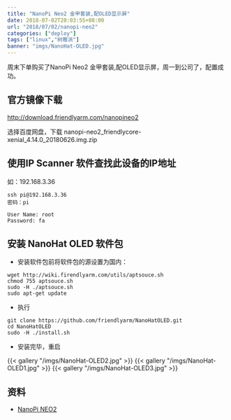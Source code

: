 ```yaml
---
title: "NanoPi Neo2 金甲套装,配OLED显示屏"
date: 2018-07-02T20:03:55+08:00
url: "2018/07/02/nanopi-neo2"
categories: ["deploy"]
tags: ["linux","树莓派"]
banner: "imgs/NanoHat-OLED.jpg"
---
```


周末下单购买了NanoPi Neo2 金甲套装,配OLED显示屏，周一到公司了，配置成功。

<!--more-->
## 官方镜像下载
http://download.friendlyarm.com/nanopineo2

选择百度网盘，下载 nanopi-neo2_friendlycore-xenial_4.14.0_20180626.img.zip

## 使用IP Scanner 软件查找此设备的IP地址
如：192.168.3.36
```
ssh pi@192.168.3.36
密码：pi

User Name: root
Password: fa
```
## 安装 NanoHat OLED 软件包
* 安装软件包前将软件包的源设置为国内：

```
wget http://wiki.firendlyarm.com/utils/aptsouce.sh
chmod 755 aptsouce.sh
sudo -H ./aptsouce.sh
sudo apt-get update
```

* 执行

```
git clone https://github.com/friendlyarm/NanoHatOLED.git
cd NanoHatOLED
sudo -H ./install.sh
```

* 安装完毕，重启

{{< gallery "/imgs/NanoHat-OLED2.jpg" >}}
{{< gallery "/imgs/NanoHat-OLED1.jpg" >}}
{{< gallery "/imgs/NanoHat-OLED3.jpg" >}}


## 资料
* [NanoPi NEO2](http://wiki.friendlyarm.com/wiki/index.php/NanoPi_NEO2)
<!--more-->
